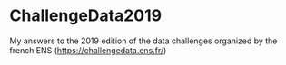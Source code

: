 # ChallengeData2019
My answers to the 2019 edition of the data challenges organized by the french ENS (https://challengedata.ens.fr/)
